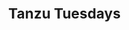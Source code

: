 ---
title: "Tanzu Tuesdays"
type: "tv-show"
streaming: "twitch"
id: "tanzu-tuesdays"
image: "tanzu-tuesdays.png"
og_image: "/images/og/TanzuTV-Tuesdays.png"
weight: 8
menu:
    main:
        parent: "tv"
        weight: 8
# Text that appears on show index page under show name
description: See live demos of modern application development technologies.
# Text that appears highlighted in green on show index page above show name
#teaser: Live Every Tuesday at 12pm PT
# Text that shows on show page under show name
#subheader: Live demos on Twitch, every Tuesday at 12pm PT.
# Any content below here shows up above episode index
---